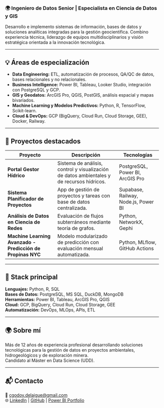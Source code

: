 
### 🌍 Ingeniero de Datos Senior | Especialista en Ciencia de Datos y GIS

Desarrollo e implemento sistemas de información, bases de datos y soluciones analíticas integradas para la gestión geocientífica. Combino experiencia técnica, liderazgo de equipos multidisciplinarios y visión estratégica orientada a la innovación tecnológica.

---

## 💡 Áreas de especialización
- **Data Engineering:** ETL, automatización de procesos, QA/QC de datos, bases relacionales y no relacionales.  
- **Business Intelligence:** Power BI, Tableau, Looker Studio, integración con PostgreSQL y GCP.  
- **GIS y Geodatos:** ArcGIS Pro, QGIS, PostGIS, análisis espacial y mapas bivariados.  
- **Machine Learning y Modelos Predictivos:** Python, R, TensorFlow, Scikit-learn.  
- **Cloud & DevOps:** GCP (BigQuery, Cloud Run, Cloud Storage, GEE), Docker, Railway.  

---

## 🚀 Proyectos destacados
| Proyecto | Descripción | Tecnologías |
|-----------|--------------|--------------|
| **Portal Gestor Hídrico** | Sistema de análisis, control y visualización de datos ambientales y de recursos hídricos. | PostgreSQL, Power BI, ArcGIS Pro |
| **Sistema Planificador de Proyectos** | App de gestión de proyectos y tareas con base de datos centralizada. | Supabase, Railway, Node.js, Power BI |
| **Análisis de Datos en Ciencia de Redes** | Evaluación de flujos subterráneos mediante teoría de grafos. | Python, NetworkX, Gephi |
| **Machine Learning Avanzado - Predicción de Propinas NYC** | Modelo modularizado de predicción con evaluación mensual automatizada. | Python, MLflow, GitHub Actions |

---

## 🧰 Stack principal
**Lenguajes:** Python, R, SQL  
**Bases de Datos:** PostgreSQL, MS SQL, DuckDB, MongoDB  
**Herramientas:** Power BI, Tableau, ArcGIS Pro, QGIS  
**Cloud:** GCP, BigQuery, Cloud Run, Cloud Storage, GEE  
**Automatización:** DevOps, MLOps, APIs, ETL  

---

## 🌍 Sobre mí
Más de 12 años de experiencia profesional desarrollando soluciones tecnológicas para la gestión de datos en proyectos ambientales, hidrogeológicos y de exploración minera.  
Candidato al Máster en Data Science (UDD).

---

## 📬 Contacto
📧 cgodoy.delaigue@gmail.com  
🌐 [LinkedIn](https://linkedin.com/in/tu-perfil) | [GitHub](https://github.com/Godoca2) | [Power BI Portfolio](https://github.com/Godoca2/Power_BI_Portafolio_Projects)


